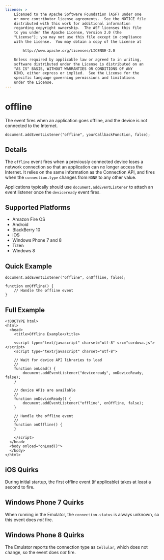 ```yaml
---
license: >
    Licensed to the Apache Software Foundation (ASF) under one
    or more contributor license agreements.  See the NOTICE file
    distributed with this work for additional information
    regarding copyright ownership.  The ASF licenses this file
    to you under the Apache License, Version 2.0 (the
    "License"); you may not use this file except in compliance
    with the License.  You may obtain a copy of the License at

        http://www.apache.org/licenses/LICENSE-2.0

    Unless required by applicable law or agreed to in writing,
    software distributed under the License is distributed on an
    "AS IS" BASIS, WITHOUT WARRANTIES OR CONDITIONS OF ANY
    KIND, either express or implied.  See the License for the
    specific language governing permissions and limitations
    under the License.
---
```


# offline

The event fires when an application goes offline, and the device is
not connected to the Internet.

    document.addEventListener("offline", yourCallbackFunction, false);

## Details

The `offline` event fires when a previously connected device loses a
network connection so that an application can no longer access the
Internet.  It relies on the same information as the Connection API,
and fires when the `connection.type` changes from `NONE` to any other
value.

Applications typically should use `document.addEventListener` to
attach an event listener once the `deviceready` event fires.

## Supported Platforms

- Amazon Fire OS
- Android
- BlackBerry 10
- iOS
- Windows Phone 7 and 8
- Tizen
- Windows 8

## Quick Example

    document.addEventListener("offline", onOffline, false);

    function onOffline() {
        // Handle the offline event
    }

## Full Example

    <!DOCTYPE html>
    <html>
      <head>
        <title>Offline Example</title>

        <script type="text/javascript" charset="utf-8" src="cordova.js"></script>
        <script type="text/javascript" charset="utf-8">

        // Wait for device API libraries to load
        //
        function onLoad() {
            document.addEventListener("deviceready", onDeviceReady, false);
        }

        // device APIs are available
        //
        function onDeviceReady() {
            document.addEventListener("offline", onOffline, false);
        }

        // Handle the offline event
        //
        function onOffline() {
        }

        </script>
      </head>
      <body onload="onLoad()">
      </body>
    </html>

## iOS Quirks

During initial startup, the first offline event (if applicable) takes at least a second to fire.

## Windows Phone 7 Quirks

When running in the Emulator, the `connection.status` is always unknown, so this event does _not_ fire.

## Windows Phone 8 Quirks

The Emulator reports the connection type as `Cellular`, which does not change, so the event does _not_ fire.
